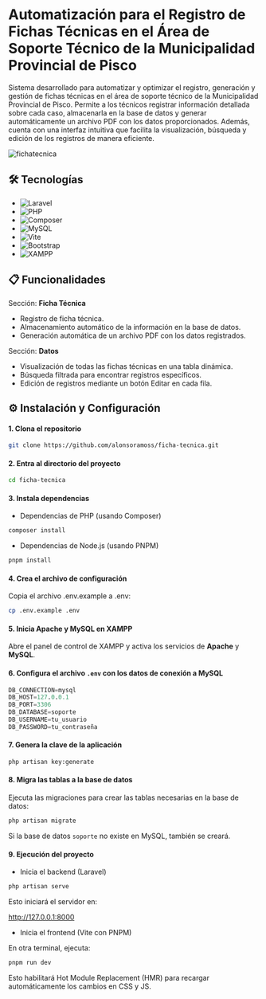 # Automatización para el Registro de Fichas Técnicas en el Área de Soporte Técnico de la Municipalidad Provincial de Pisco

Sistema desarrollado para automatizar y optimizar el registro, generación y gestión de fichas técnicas en el área de soporte técnico de la Municipalidad Provincial de Pisco. Permite a los técnicos registrar información detallada sobre cada caso, almacenarla en la base de datos y generar automáticamente un archivo PDF con los datos proporcionados. Además, cuenta con una interfaz intuitiva que facilita la visualización, búsqueda y edición de los registros de manera eficiente.

![fichatecnica](https://github.com/user-attachments/assets/d778e402-0ddd-42c4-97b9-d59b4a8d254f)

## 🛠️ Tecnologías

- ![Laravel](https://img.shields.io/badge/Laravel-FF2D20?style=for-the-badge&logo=laravel&logoColor=white)
- ![PHP](https://img.shields.io/badge/php-%23777BB4.svg?style=for-the-badge&logo=php&logoColor=white)
- ![Composer](https://img.shields.io/badge/Composer-885630?style=for-the-badge&logo=composer&logoColor=white)
- ![MySQL](https://img.shields.io/badge/MySQL-005C84?style=for-the-badge&logo=mysql&logoColor=white)
- ![Vite](https://img.shields.io/badge/Vite-B73BFE?style=for-the-badge&logo=vite&logoColor=FFD62E)
- ![Bootstrap](https://img.shields.io/badge/bootstrap-%23563D7C.svg?style=for-the-badge&logo=bootstrap&logoColor=white)
- ![XAMPP](https://img.shields.io/badge/Xampp-F37623?style=for-the-badge&logo=xampp&logoColor=white)

## 📋 Funcionalidades

Sección: **Ficha Técnica**

- Registro de ficha técnica.
- Almacenamiento automático de la información en la base de datos.
- Generación automática de un archivo PDF con los datos registrados.

Sección: **Datos**

- Visualización de todas las fichas técnicas en una tabla dinámica.
- Búsqueda filtrada para encontrar registros específicos.
- Edición de registros mediante un botón Editar en cada fila.

## ⚙️ Instalación y Configuración

#### 1. Clona el repositorio

```bash
git clone https://github.com/alonsoramoss/ficha-tecnica.git
```

#### 2. Entra al directorio del proyecto

```bash
cd ficha-tecnica
```

#### 3. Instala dependencias

- Dependencias de PHP (usando Composer)

```bash
composer install
```

- Dependencias de Node.js (usando PNPM)

```bash
pnpm install
```

#### 4. Crea el archivo de configuración

Copia el archivo .env.example a .env:

```bash
cp .env.example .env
```

#### 5. Inicia Apache y MySQL en XAMPP

Abre el panel de control de XAMPP y activa los servicios de **Apache** y **MySQL**.

#### 6. Configura el archivo `.env` con los datos de conexión a MySQL

```sql
DB_CONNECTION=mysql
DB_HOST=127.0.0.1
DB_PORT=3306
DB_DATABASE=soporte  
DB_USERNAME=tu_usuario
DB_PASSWORD=tu_contraseña
```

#### 7. Genera la clave de la aplicación

```bash
php artisan key:generate
```

#### 8. Migra las tablas a la base de datos
Ejecuta las migraciones para crear las tablas necesarias en la base de datos:

```bash
php artisan migrate
```

Si la base de datos `soporte` no existe en MySQL, también se creará.

#### 9. Ejecución del proyecto

- Inicia el backend (Laravel)

```bash
php artisan serve
```

Esto iniciará el servidor en:

http://127.0.0.1:8000

- Inicia el frontend (Vite con PNPM)

En otra terminal, ejecuta:

```bash
pnpm run dev
```

Esto habilitará Hot Module Replacement (HMR) para recargar automáticamente los cambios en CSS y JS.

